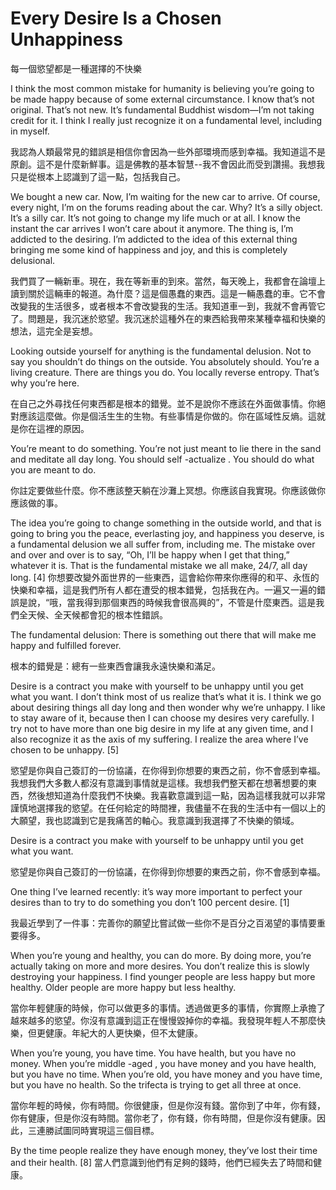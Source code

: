 #  Every Desire Is a Chosen Unhappiness

每一個慾望都是一種選擇的不快樂

I think the most common mistake for humanity is believing you’re going to be made happy because of some external circumstance. I know that’s not original. That’s not new. It’s fundamental Buddhist wisdom—I’m not taking credit for it. I think I really just recognize it on a fundamental level, including in myself.

我認為人類最常見的錯誤是相信你會因為一些外部環境而感到幸福。我知道這不是原創。這不是什麼新鮮事。這是佛教的基本智慧--我不會因此而受到讚揚。我想我只是從根本上認識到了這一點，包括我自己。

We bought a new car. Now, I’m waiting for the new car to arrive. Of course, every night, I’m on the forums reading about the car. Why? It’s a silly object. It’s a silly car. It’s not going to change my life much or at all. I know the instant the car arrives I won’t care about it anymore. The thing is, I’m addicted to the desiring. I’m addicted to the idea of this external thing bringing me some kind of happiness and joy, and this is completely delusional.

我們買了一輛新車。現在，我在等新車的到來。當然，每天晚上，我都會在論壇上讀到關於這輛車的報道。為什麼？這是個愚蠢的東西。這是一輛愚蠢的車。它不會改變我的生活很多，或者根本不會改變我的生活。我知道車一到，我就不會再管它了。問題是，我沉迷於慾望。我沉迷於這種外在的東西給我帶來某種幸福和快樂的想法，這完全是妄想。

Looking outside yourself for anything is the fundamental delusion. Not to say you shouldn’t do things on the outside. You absolutely should. You’re a living creature. There are things you do. You locally reverse entropy. That’s why you’re here.

在自己之外尋找任何東西都是根本的錯覺。並不是說你不應該在外面做事情。你絕對應該這麼做。你是個活生生的生物。有些事情是你做的。你在區域性反熵。這就是你在這裡的原因。

You’re meant to do something. You’re not just meant to lie there in the sand and meditate all day long. You should self -actualize . You should do what you are meant to do.

你註定要做些什麼。你不應該整天躺在沙灘上冥想。你應該自我實現。你應該做你應該做的事。

The idea you’re going to change something in the outside world, and that is going to bring you the peace, everlasting joy, and happiness you deserve, is a fundamental delusion we all suffer from, including me. The mistake over and over and over is to say, “Oh, I’ll be happy when I get that thing,” whatever it is. That is the fundamental mistake we all make, 24/7, all day long. [4]
你想要改變外面世界的一些東西，這會給你帶來你應得的和平、永恆的快樂和幸福，這是我們所有人都在遭受的根本錯覺，包括我在內。一遍又一遍的錯誤是說，“哦，當我得到那個東西的時候我會很高興的”，不管是什麼東西。這是我們全天候、全天候都會犯的根本性錯誤。

The fundamental delusion: There is something out there that will make me happy and fulfilled forever.

根本的錯覺是：總有一些東西會讓我永遠快樂和滿足。

Desire is a contract you make with yourself to be unhappy until you get what you want. I don’t think most of us realize that’s what it is. I think we go about desiring things all day long and then wonder why we’re unhappy. I like to stay aware of it, because then I can choose my desires very carefully. I try not to have more than one big desire in my life at any given time, and I also recognize it as the axis of my suffering. I realize the area where I’ve chosen to be unhappy. [5]

慾望是你與自己簽訂的一份協議，在你得到你想要的東西之前，你不會感到幸福。我想我們大多數人都沒有意識到事情就是這樣。我想我們整天都在想著想要的東西，然後想知道為什麼我們不快樂。我喜歡意識到這一點，因為這樣我就可以非常謹慎地選擇我的慾望。在任何給定的時間裡，我儘量不在我的生活中有一個以上的大願望，我也認識到它是我痛苦的軸心。我意識到我選擇了不快樂的領域。

Desire is a contract you make with yourself to be unhappy until you get what you want.

慾望是你與自己簽訂的一份協議，在你得到你想要的東西之前，你不會感到幸福。

One thing I’ve learned recently: it’s way more important to perfect your desires than to try to do something you don’t 100 percent desire. [1]

我最近學到了一件事：完善你的願望比嘗試做一些你不是百分之百渴望的事情要重要得多。

When you’re young and healthy, you can do more. By doing more, you’re actually taking on more and more desires. You don’t realize this is slowly destroying your happiness. I find younger people are less happy but more healthy. Older people are more happy but less healthy.

當你年輕健康的時候，你可以做更多的事情。透過做更多的事情，你實際上承擔了越來越多的慾望。你沒有意識到這正在慢慢毀掉你的幸福。我發現年輕人不那麼快樂，但更健康。年紀大的人更快樂，但不太健康。

When you’re young, you have time. You have health, but you have no money. When you’re middle -aged , you have money and you have health, but you have no time. When you’re old, you have money and you have time, but you have no health. So the trifecta is trying to get all three at once.

當你年輕的時候，你有時間。你很健康，但是你沒有錢。當你到了中年，你有錢，你有健康，但是你沒有時間。當你老了，你有錢，你有時間，但是你沒有健康。因此，三連勝試圖同時實現這三個目標。

By the time people realize they have enough money, they’ve lost their time and their health. [8]
當人們意識到他們有足夠的錢時，他們已經失去了時間和健康。
